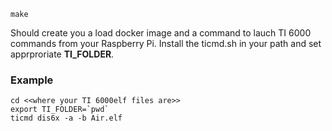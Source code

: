```
make
```

Should create you a load docker image and a command to lauch TI 6000 commands from your Raspberry Pi.
Install the ticmd.sh in your path and set apprproriate **TI_FOLDER**.

### Example

```
cd <<where your TI 6000elf files are>>
export TI_FOLDER=`pwd`
ticmd dis6x -a -b Air.elf
```




